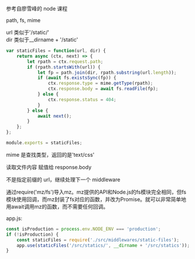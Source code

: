 参考自廖雪峰的 node 课程

path, fs, mime

url 类似于'/static/'  
dir 类似于__dirname + '/static'

```javascript
var staticFiles = function(url, dir) {
    return async (ctx, next) => {
        let rpath = ctx.request.path;
        if (rpath.startsWith(url)) {
            let fp = path.join(dir, rpath.substring(url.length));
            if (await fs.existsSync(fp)) {
                ctx.response.type = mime.getType(rpath);
                ctx.response.body = await fs.readFile(fp);
            } else {
                ctx.response.status = 404;
            }
        } else {
            await next();
        }
    };
};

module.exports = staticFiles;
```

mime 是查找类型，返回的是'text/css'

读取文件内容 赋值给 response.body

不是指定前缀的 url，继续处理下一个 middleware

通过require('mz/fs')导入mz。mz提供的API和Node.js的fs模块完全相同，但fs模块使用回调，而mz封装了fs对应的函数，并改为Promise。就可以非常简单地用await调用mz的函数，而不需要任何回调。

app.js:

```javascript
const isProduction = process.env.NODE_ENV === 'production';
if (!isProduction) {
    const staticFiles = require('./src/middlewares/static-files');
    app.use(staticFiles('/src/statics/', __dirname + '/src/statics'));
}
```
